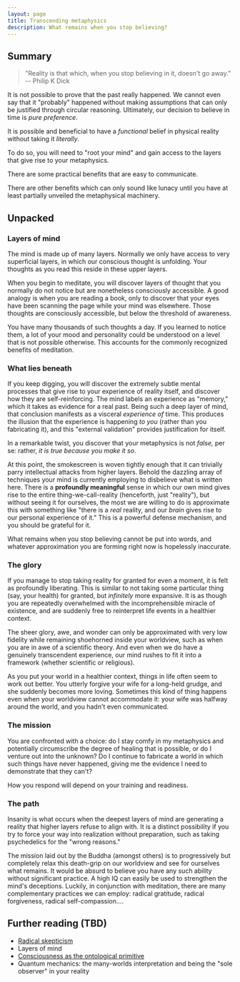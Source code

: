 ```yaml
---
layout: page
title: Transcending metaphysics
description: What remains when you stop believing?
---
```


## Summary

> "Reality is that which, when you stop believing in it, doesn't go away." --
Philip K Dick

It is not possible to prove that the past really happened. We cannot
even say that it "probably" happened without making assumptions that
can only be justified through circular reasoning. Ultimately, our
decision to believe in time is *pure preference*.

It is possible and beneficial to have a *functional* belief in physical
reality without taking it *literally*.

To do so, you will need to "root your mind" and gain access to the
layers that give rise to your metaphysics.

There are some practical benefits that are easy to communicate.

There are other benefits which can only sound like lunacy until you
have at least partially unveiled the metaphysical machinery.

## Unpacked

### Layers of mind

The mind is made up of many layers. Normally we only have access to
very superficial layers, in which our conscious thought is
unfolding. Your thoughts as you read this reside in these upper layers.

When you begin to meditate, you will discover layers of thought that
you normally do not notice but are nonetheless consciously accessible.
A good analogy is when you are reading a book, only to discover
that your eyes have been scanning the page while your mind was
elsewhere. Those thoughts are consciously accessible, but below the
threshold of awareness.

You have many thousands of such thoughts a day. If you learned to notice
them, a lot of your mood and personality could be understood on a level
that is not possible otherwise. This accounts for the commonly
recognized benefits of meditation.

### What lies beneath

If you keep digging, you will discover the extremely subtle mental
processes that give rise to your experience of reality itself, and
discover how they are self-reinforcing. The mind labels an experience
as "memory," which it takes as evidence for a real past. Being such a
deep layer of mind, that conclusion manifests as a visceral *experience
of* time. This produces the illusion that the experience is happening
*to you* (rather than you fabricating it), and this "external
validation" provides justification for itself.

In a remarkable twist, you discover that your metaphysics is not
*false,* per se: rather, *it is true because you make it so*.

At this point, the smokescreen is woven tightly enough that it can
trivially parry intellectual attacks from higher layers. Behold the
dazzling array of techniques your mind is currently employing to
disbelieve what is written here. There is a **profoundly meaningful**
sense in which our own mind gives rise to the entire
thing-we-call-reality (henceforth, just "reality"),
but without seeing it for ourselves, the most we are willing to do is
approximate this with something like "there is a *real* reality, and our
*brain* gives rise to our personal experience of it." This is a powerful
defense mechanism, and you should be grateful for it.

What remains when you stop believing cannot be put into words, and
whatever approximation you are forming right now is hopelessly
inaccurate.

### The glory

If you manage to stop taking reality for granted for even a moment, it
is felt as profoundly liberating. This is similar to not taking some
particular thing (say, your health) for granted, but *infinitely* more
expansive. It is as though you are repeatedly overwhelmed with the
incomprehensible miracle of existence, and are suddenly free to
reinterpret life events in a healthier context.

The sheer glory, awe, and wonder can only be approximated with very
low fidelity while remaining shoehorned inside your worldview, such as
when you are in awe of a scientific theory. And even
when we do have a genuinely transcendent experience, our mind rushes
to fit it into a framework (whether scientific or religious).

As you put your world in a healthier context, things in life often seem
to work out better. You utterly forgive your wife for a long-held
grudge, and she suddenly becomes more loving. Sometimes this kind of
thing happens even when your worldview cannot accommodate it: your wife
was halfway around the world, and you hadn't even communicated.

### The mission

You are confronted with a choice: do I stay comfy in my metaphysics
and potentially circumscribe the degree of healing that is possible,
or do I venture out into the unknown? Do I continue to fabricate a
world in which such things have never happened, giving me the evidence
I need to demonstrate that they can't?

How you respond will depend on your training and readiness.

### The path

Insanity is what occurs when the deepest layers of mind are generating
a reality that higher layers refuse to align with. It is a distinct
possibility if you try to force your way into realization without
preparation, such as taking psychedelics for the "wrong reasons."

The mission laid out by the Buddha (amongst others) is to progressively
but completely relax this death-grip on our worldview and see for
ourselves what remains. It would be absurd to believe you have any
such ability without significant practice. A high IQ can easily be used
to strengthen the mind's deceptions. Luckily, in conjunction with
meditation, there are many complementary practices we can employ:
radical gratitude, radical forgiveness, radical self-compassion....


## Further reading (TBD)

* [Radical skepticism](pages/radical-skepticism.html)
* Layers of mind
* [Consciousness as the ontological primitive](pages/consciousness.html)
* Quantum mechanics: the many-worlds interpretation and being the
"sole observer" in your reality
